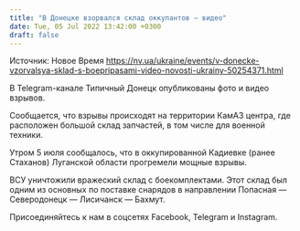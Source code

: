 ```yaml
---
title: "В Донецке взорвался склад оккупантов — видео"
date: Tue, 05 Jul 2022 13:42:00 +0300
draft: false
---
```

Источник: Новое Время https://nv.ua/ukraine/events/v-donecke-vzorvalsya-sklad-s-boepripasami-video-novosti-ukrainy-50254371.html


В Telegram-канале Типичный Донецк опубликованы фото и видео взрывов.

Сообщается, что взрывы происходят на территории КамАЗ центра, где расположен большой склад запчастей, в том числе для военной техники.

Утром 5 июля сообщалось, что в оккупированной Кадиевке (ранее Стаханов) Луганской области прогремели мощные взрывы.

ВСУ уничтожили вражеский склад с боекомплектами. Этот склад был одним из основных по поставке снарядов в направлении Попасная — Северодонецк — Лисичанск — Бахмут.

Присоединяйтесь к нам в соцсетях Facebook, Telegram и Instagram.
